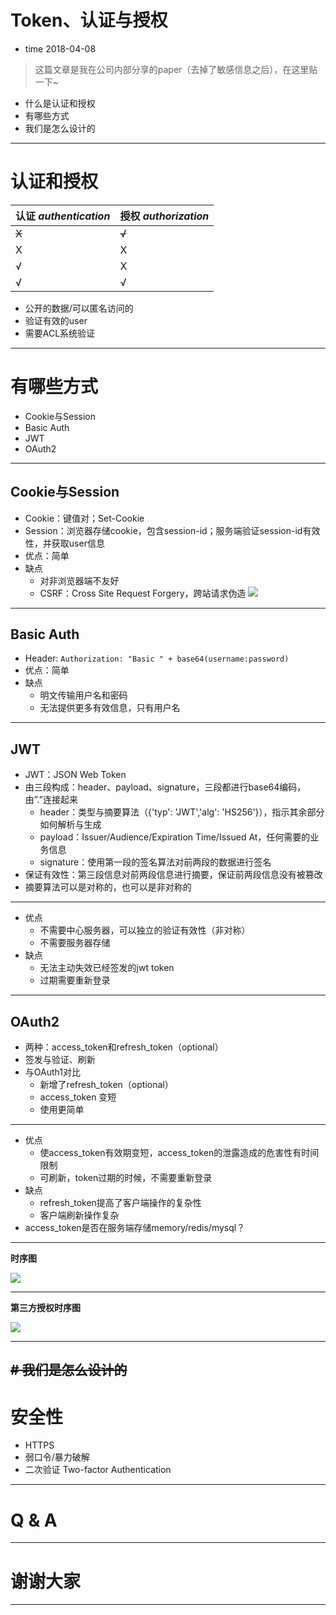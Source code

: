 # Token、认证与授权

- time 2018-04-08

> 这篇文章是我在公司内部分享的paper（去掉了敏感信息之后），在这里贴一下~

- 什么是认证和授权
- 有哪些方式
- 我们是怎么设计的
----------
# 认证和授权
| 认证 *authentication* | 授权 *authorization* |
| ------------------- | ------------------ |
| ~~X~~               | ~~√~~              |
| X                   | X                  |
| √                   | X                  |
| √                   | √                  |

- 公开的数据/可以匿名访问的
- 验证有效的user
- 需要ACL系统验证
----------
# 有哪些方式
- Cookie与Session
- Basic Auth
- JWT
- OAuth2
----------
## Cookie与Session
- Cookie：键值对；Set-Cookie
- Session：浏览器存储cookie，包含session-id；服务端验证session-id有效性，并获取user信息
- 优点：简单
- 缺点
  - 对非浏览器端不友好
  - CSRF：Cross Site Request Forgery，跨站请求伪造
![](https://d2mxuefqeaa7sj.cloudfront.net/s_0C9134C0AEF64FC72857FCABB6DCAA65AD98A3CFF2A1D818EE8DC29D0A5F654A_1522825124787_image.png)

----------
## Basic Auth
- Header: `Authorization: "Basic " + base64(username:password)`
- 优点：简单
- 缺点
  - 明文传输用户名和密码
  - 无法提供更多有效信息，只有用户名
----------
## JWT
- JWT：JSON Web Token
- 由三段构成：header、payload、signature，三段都进行base64编码，由”.”连接起来
  - header：类型与摘要算法（{'typ': 'JWT','alg': 'HS256'}），指示其余部分如何解析与生成
  - payload：Issuer/Audience/Expiration Time/Issued At，任何需要的业务信息
  - signature：使用第一段的签名算法对前两段的数据进行签名
- 保证有效性：第三段信息对前两段信息进行摘要，保证前两段信息没有被篡改
- 摘要算法可以是对称的，也可以是非对称的
----------
- 优点
  - 不需要中心服务器，可以独立的验证有效性（非对称）
  - 不需要服务器存储
- 缺点
  - 无法主动失效已经签发的jwt token
  - 过期需要重新登录
----------
## OAuth2
- 两种：access_token和refresh_token（optional）
- 签发与验证、刷新
- 与OAuth1对比
  - 新增了refresh_token（optional）
  - access_token 变短
  - 使用更简单
----------
- 优点
  - 使access_token有效期变短，access_token的泄露造成的危害性有时间限制
  - 可刷新，token过期的时候，不需要重新登录
- 缺点
  - refresh_token提高了客户端操作的复杂性
  - 客户端刷新操作复杂
- access_token是否在服务端存储memory/redis/mysql？
----------

**时序图**

![](https://d2mxuefqeaa7sj.cloudfront.net/s_0C9134C0AEF64FC72857FCABB6DCAA65AD98A3CFF2A1D818EE8DC29D0A5F654A_1522811417798_image.png)

----------

**第三方授权时序图**

![](https://d2mxuefqeaa7sj.cloudfront.net/s_0C9134C0AEF64FC72857FCABB6DCAA65AD98A3CFF2A1D818EE8DC29D0A5F654A_1522817136187_image.png)

----------
<del># 我们是怎么设计的</del>
----------
# 安全性
- HTTPS
- 弱口令/暴力破解
- 二次验证  Two-factor Authentication
----------
# Q & A
----------
# 谢谢大家
----------

